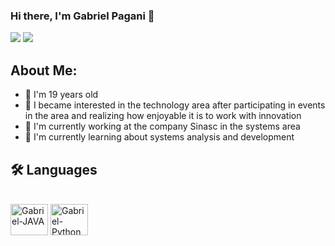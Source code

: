 ### Hi there, I'm Gabriel Pagani 👋
<div>
  <a href = "mailto:gabrielpaganidesouza@gmail.com"><img src="https://img.shields.io/badge/-Gmail-%23333?style=for-the-badge&logo=gmail&logoColor=white" target="_blank"></a>
  <a href="https://instagram.com/gpagani_" target="_blank"><img src="https://img.shields.io/badge/-Instagram-%23E4405F?style=for-the-badge&logo=instagram&logoColor=white" target="_blank"></a>
</div>

## About Me:
- 🎂 I'm 19 years old
- 👀 I became interested in the technology area after participating in events in the area and realizing how enjoyable it is to work with innovation
- 🔭 I'm currently working at the company Sinasc in the systems area
- 🌱 I'm currently learning about systems analysis and development

## 🛠️ Languages
<div>
  <div style="display: inline_block"><br>
  <img align="center" alt="Gabriel-JAVA" height="50" width="60" src="https://cdn.jsdelivr.net/gh/devicons/devicon/icons/java/java-original-wordmark.svg">
  <img align="center" alt="Gabriel-Python" height="50" width="60" src="https://cdn.jsdelivr.net/gh/devicons/devicon@latest/icons/python/python-original.svg">  
</div>
